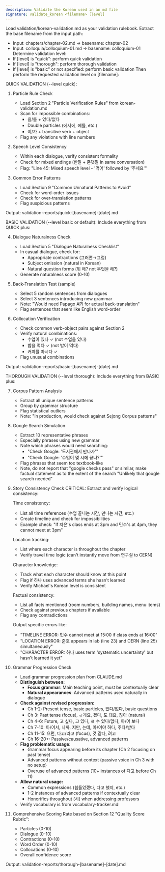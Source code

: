 ```yaml
---
description: Validate the Korean used in an md file
signature: validate_korean <filename> [level]
---
```

Load validation/korean-validation.md as your validation rulebook.
Extract the base filename from the input path:
- Input: chapters/chapter-02.md → basename: chapter-02
- Input: colloquia/colloquium-01.md → basename: colloquium-01
Determine validation level:
- If [level] is "quick": perform quick validation
- If [level] is "thorough": perform thorough validation  
- If [level] is "basic" or not specified: perform basic validation
Then perform the requested validation level on [filename]:

QUICK VALIDATION (--level quick):
1. Particle Rule Check
   - Load Section 2 "Particle Verification Rules" from korean-validation.md
   - Scan for impossible combinations:
     * 을/를 + 있다/없다
     * Double particles (에서에, 에를, etc.)
     * 이/가 + transitive verb + object
   - Flag any violations with line numbers

2. Speech Level Consistency
   - Within each dialogue, verify consistent formality
   - Check for mixed endings (반말 + 존댓말 in same conversation)
   - Flag: "Line 45: Mixed speech level - '먹어' followed by '주세요'"

3. Common Error Patterns
   - Load Section 9 "Common Unnatural Patterns to Avoid"
   - Check for word-order issues
   - Check for over-translation patterns
   - Flag suspicious patterns

Output: validation-reports/quick-[basename]-[date].md

BASIC VALIDATION (--level basic or default):
Include everything from QUICK plus:

4. Dialogue Naturalness Check
   - Load Section 5 "Dialogue Naturalness Checklist"
   - In casual dialogue, check for:
     * Appropriate contractions (그러면→그럼)
     * Subject omission (natural in Korean)
     * Natural question forms (뭐 해? not 무엇을 해?)
   - Generate naturalness score (0-10)

5. Back-Translation Test (sample)
   - Select 5 random sentences from dialogues
   - Select 3 sentences introducing new grammar
   - Note: "Would need Papago API for actual back-translation"
   - Flag sentences that seem like English word-order

6. Collocation Verification
   - Check common verb-object pairs against Section 2
   - Verify natural combinations:
     * 수업이 있다 ✓ (not 수업을 있다)
     * 밥을 먹다 ✓ (not 밥이 먹다)
     * 커피를 마시다 ✓
   - Flag unusual combinations

Output: validation-reports/basic-[basename]-[date].md

THOROUGH VALIDATION (--level thorough):
Include everything from BASIC plus:

7. Corpus Pattern Analysis
   - Extract all unique sentence patterns
   - Group by grammar structure
   - Flag statistical outliers
   - Note: "In production, would check against Sejong Corpus patterns"

8. Google Search Simulation
   - Extract 10 representative phrases
   - Especially phrases using new grammar
   - Note which phrases would need searching:
     * "Check Google: '도서관에서 만나자'"
     * "Check Google: '수업이 몇 시에 끝나?'"
   - Flag phrases that seem too textbook-like
   - Note, do not report that "google checks pass" or similar, make factual statement as to the extent of the search "Unlikely that google search needed"

9. Story Consistency Check
   CRITICAL: Extract and verify logical consistency:
   
   Time consistency:
   - List all time references (수업 끝나는 시간, 만나는 시간, etc.)
   - Create timeline and check for impossibilities
   - Example check: "If 지은's class ends at 3pm and 민수's at 4pm, they cannot meet at 3pm"
   
   Location tracking:
   - List where each character is throughout the chapter
   - Verify travel time logic (can't instantly move from 연구실 to CERN)
   
   Character knowledge:
   - Track what each character should know at this point
   - Flag if 하나 uses advanced terms she hasn't learned
   - Verify Michael's Korean level is consistent
   
   Factual consistency:
   - List all facts mentioned (room numbers, building names, menu items)
   - Check against previous chapters if available
   - Flag any contradictions
   
   Output specific errors like:
   - "TIMELINE ERROR: 민수 cannot meet at 15:00 if class ends at 16:00"
   - "LOCATION ERROR: 준호 appears in lab (line 23) and CERN (line 25) simultaneously"
   - "CHARACTER ERROR: 하나 uses term 'systematic uncertainty' but hasn't learned it yet"

10. Grammar Progression Check
    - Load grammar progression plan from CLAUDE.md
    - **Distinguish between:**
      * **Focus grammar**: Main teaching point, must be contextually clear
      * **Natural appearances**: Advanced patterns used naturally in dialogue
    - **Check against revised progression:**
      * Ch 1-2: Present tense, basic particles, 있다/없다, basic questions
      * Ch 3: Past tense (focus), ㄹ게요, 겠다, 도 돼요, 잖아 (natural)
      * Ch 4-6: Future, 고 싶다, 고 있다, ㄹ 수 있다/없다, 아/어 보다
      * Ch 7-10: 아/어서, 니까, 지만, 는데, 아/어야 하다, 주다/받다
      * Ch 11-15: 으면, 다고/라고 (focus), 것 같다, 려고
      * Ch 16-20+: Passive/causative, advanced patterns
    - **Flag problematic usage:**
      * Grammar focus appearing before its chapter (Ch 2 focusing on past tense)
      * Advanced patterns without context (passive voice in Ch 3 with no setup)
      * Overuse of advanced patterns (10+ instances of 다고 before Ch 11)
    - **Allow natural usage:**
      * Common expressions (힘들었겠다, 다고 했지, etc.)
      * 1-2 instances of advanced patterns if contextually clear
      * Honorifics throughout (시) when addressing professors
    - Verify vocabulary is from vocabulary-tracker.md

11. Comprehensive Scoring
    Rate based on Section 12 "Quality Score Rubric":
    - Particles (0-10)
    - Dialogue (0-10)  
    - Contractions (0-10)
    - Word Order (0-10)
    - Collocations (0-10)
    - Overall confidence score

Output: validation-reports/thorough-[basename]-[date].md

